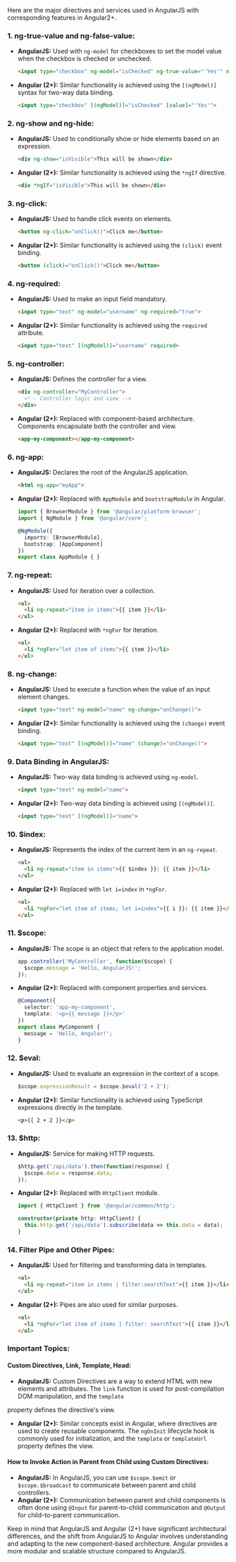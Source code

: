 Here are the major directives and services used in AngularJS with corresponding features in Angular2+.

### 1. **ng-true-value and ng-false-value:**
   - **AngularJS:** Used with `ng-model` for checkboxes to set the model value when the checkbox is checked or unchecked.
     ```html
     <input type="checkbox" ng-model="isChecked" ng-true-value="'Yes'" ng-false-value="'No'">
     ```
   - **Angular (2+):** Similar functionality is achieved using the `[(ngModel)]` syntax for two-way data binding.
     ```html
     <input type="checkbox" [(ngModel)]="isChecked" [value]="'Yes'">
     ```

### 2. **ng-show and ng-hide:**
   - **AngularJS:** Used to conditionally show or hide elements based on an expression.
     ```html
     <div ng-show="isVisible">This will be shown</div>
     ```
   - **Angular (2+):** Similar functionality is achieved using the `*ngIf` directive.
     ```html
     <div *ngIf="isVisible">This will be shown</div>
     ```

### 3. **ng-click:**
   - **AngularJS:** Used to handle click events on elements.
     ```html
     <button ng-click="onClick()">Click me</button>
     ```
   - **Angular (2+):** Similar functionality is achieved using the `(click)` event binding.
     ```html
     <button (click)="onClick()">Click me</button>
     ```

### 4. **ng-required:**
   - **AngularJS:** Used to make an input field mandatory.
     ```html
     <input type="text" ng-model="username" ng-required="true">
     ```
   - **Angular (2+):** Similar functionality is achieved using the `required` attribute.
     ```html
     <input type="text" [(ngModel)]="username" required>
     ```

### 5. **ng-controller:**
   - **AngularJS:** Defines the controller for a view.
     ```html
     <div ng-controller="MyController">
       <!-- Controller logic and view -->
     </div>
     ```
   - **Angular (2+):** Replaced with component-based architecture. Components encapsulate both the controller and view.
     ```html
     <app-my-component></app-my-component>
     ```

### 6. **ng-app:**
   - **AngularJS:** Declares the root of the AngularJS application.
     ```html
     <html ng-app="myApp">
     ```
   - **Angular (2+):** Replaced with `AppModule` and `bootstrapModule` in Angular.
     ```typescript
     import { BrowserModule } from '@angular/platform-browser';
     import { NgModule } from '@angular/core';

     @NgModule({
       imports: [BrowserModule],
       bootstrap: [AppComponent]
     })
     export class AppModule { }
     ```

### 7. **ng-repeat:**
   - **AngularJS:** Used for iteration over a collection.
     ```html
     <ul>
       <li ng-repeat="item in items">{{ item }}</li>
     </ul>
     ```
   - **Angular (2+):** Replaced with `*ngFor` for iteration.
     ```html
     <ul>
       <li *ngFor="let item of items">{{ item }}</li>
     </ul>
     ```

### 8. **ng-change:**
   - **AngularJS:** Used to execute a function when the value of an input element changes.
     ```html
     <input type="text" ng-model="name" ng-change="onChange()">
     ```
   - **Angular (2+):** Similar functionality is achieved using the `(change)` event binding.
     ```html
     <input type="text" [(ngModel)]="name" (change)="onChange()">
     ```

### 9. **Data Binding in AngularJS:**
   - **AngularJS:** Two-way data binding is achieved using `ng-model`.
     ```html
     <input type="text" ng-model="name">
     ```
   - **Angular (2+):** Two-way data binding is achieved using `[(ngModel)]`.
     ```html
     <input type="text" [(ngModel)]="name">
     ```

### 10. **$index:**
   - **AngularJS:** Represents the index of the current item in an `ng-repeat`.
     ```html
     <ul>
       <li ng-repeat="item in items">{{ $index }}: {{ item }}</li>
     </ul>
     ```
   - **Angular (2+):** Replaced with `let i=index` in `*ngFor`.
     ```html
     <ul>
       <li *ngFor="let item of items; let i=index">{{ i }}: {{ item }}</li>
     </ul>
     ```

### 11. **$scope:**
   - **AngularJS:** The scope is an object that refers to the application model.
     ```javascript
     app.controller('MyController', function($scope) {
       $scope.message = 'Hello, AngularJS!';
     });
     ```
   - **Angular (2+):** Replaced with component properties and services.
     ```typescript
     @Component({
       selector: 'app-my-component',
       template: '<p>{{ message }}</p>'
     })
     export class MyComponent {
       message = 'Hello, Angular!';
     }
     ```

### 12. **$eval:**
   - **AngularJS:** Used to evaluate an expression in the context of a scope.
     ```javascript
     $scope.expressionResult = $scope.$eval('2 + 2');
     ```
   - **Angular (2+):** Similar functionality is achieved using TypeScript expressions directly in the template.
     ```html
     <p>{{ 2 + 2 }}</p>
     ```

### 13. **$http:**
   - **AngularJS:** Service for making HTTP requests.
     ```javascript
     $http.get('/api/data').then(function(response) {
       $scope.data = response.data;
     });
     ```
   - **Angular (2+):** Replaced with `HttpClient` module.
     ```typescript
     import { HttpClient } from '@angular/common/http';

     constructor(private http: HttpClient) {
       this.http.get('/api/data').subscribe(data => this.data = data);
     }
     ```

### 14. **Filter Pipe and Other Pipes:**
   - **AngularJS:** Used for filtering and transforming data in templates.
     ```html
     <ul>
       <li ng-repeat="item in items | filter:searchText">{{ item }}</li>
     </ul>
     ```
   - **Angular (2+):** Pipes are also used for similar purposes.
     ```html
     <ul>
       <li *ngFor="let item of items | filter: searchText">{{ item }}</li>
     </ul>
     ```

### Important Topics:

#### Custom Directives, Link, Template, Head:
   - **AngularJS:** Custom Directives are a way to extend HTML with new elements and attributes. The `link` function is used for post-compilation DOM manipulation, and the `template`

 property defines the directive's view.
   - **Angular (2+):** Similar concepts exist in Angular, where directives are used to create reusable components. The `ngOnInit` lifecycle hook is commonly used for initialization, and the `template` or `templateUrl` property defines the view.

#### How to Invoke Action in Parent from Child using Custom Directives:
   - **AngularJS:** In AngularJS, you can use `$scope.$emit` or `$scope.$broadcast` to communicate between parent and child controllers.
   - **Angular (2+):** Communication between parent and child components is often done using `@Input` for parent-to-child communication and `@Output` for child-to-parent communication.

Keep in mind that AngularJS and Angular (2+) have significant architectural differences, and the shift from AngularJS to Angular involves understanding and adapting to the new component-based architecture. Angular provides a more modular and scalable structure compared to AngularJS.